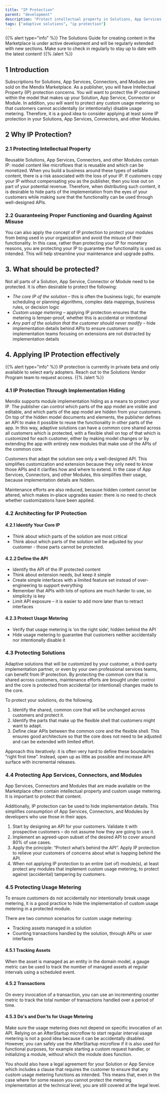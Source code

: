 ```yaml
---
title: "IP Protection"
parent: "development"
description: "Protect intellectual property in Solutions, App Services & Connectors"
tags: ["adaptive solutions", "ip protection"]
---
```


{{% alert type="info" %}}
The Solutions Guide for creating content in the Marketplace is under active development and will be regularly extended with new sections. Make sure to check in regularly to stay up to date with the latest content!
{{% /alert %}}

## 1 Introduction

Subscriptions for Solutions, App Services, Connectors, and Modules are sold on the Mendix Marketplace. As a publisher, you will have Intellectual Property (IP) protection concerns. You will want to protect the IP contained within the model that makes up your Solution, App Service, Connector or Module. In addition, you will want to protect any custom usage metering so that customers cannot accidentally (or intentionally) disable usage metering. Therefore, it is a good idea to consider applying at least some IP protection in your Solutions, App Services, Connectors, and other Modules.

## 2 Why IP Protection?

### 2.1 Protecting Intellectual Property

Reusable Solutions, App Services, Connectors, and other Modules contain IP: model content like microflows that is reusable and which can be monetized. When you build a business around these types of sellable content, there is a risk associated with the loss of your IP. If customers copy your IP without compensating you as the publisher, then you lose out on part of your potential revenue. Therefore, when distributing such content, it is desirable to hide parts of the implementation from the eyes of your customers while making sure that the functionality can be used through well-designed APIs.

### 2.2 Guaranteeing Proper Functioning and Guarding Against Misuse

You can also apply the concept of IP protection to protect your modules from being used in your organization and avoid the misuse of their functionality. In this case, rather than protecting your IP for monetary reasons, you are protecting your IP to guarantee the functionality is used as intended. This will help streamline your maintenance and upgrade paths. 

## 3. What should be protected?

Not all parts of a Solution, App Service, Connector or Module need to be protected. It is often desirable to protect the following:

* *The core IP of the solution* – this is often the business logic, for example scheduling or planning algorithms, complex data mappings, business rules, or decision logic
* *Custom usage metering* – applying IP protection ensures that the metering is temper-proof, whether this is accidental or intentional
* *Any part of the solution that the customer should never modify* – hide implementation details behind APIs to ensure customers or implementation teams focusing on extensions are not distracted by implementation details

## 4. Applying IP Protection effectively

{{% alert type="info" %}}
IP protection is currently in private beta and only available to select early adopters. Reach out to the Solutions Vendor Program team to request access.
{{% /alert %}}

### 4.1 IP Protection Through Implementation Hiding

Mendix supports module implementation hiding as a means to protect your IP. The publisher can control which parts of the app model are visible and editable, and which parts of the app model are hidden from your customers. On top of the hidden model documents and elements, the publisher defines an API to make it possible to reuse the functionality in other parts of the app. In this way, adaptive solutions can have a common core shared across all customers which is protected, with a flexible shell on top of that which is customized for each customer, either by making model changes or by extending the app with entirely new modules that make use of the APIs of the common core.

<!-- [Visual describing 80/20 rule with common core and flexible shell with model customizations & extensions] -->

Customers that adapt the solution see only a well-designed API. This simplifies customization and extension because they only need to know those APIs and it clarifies how and where to extend. In the case of App Services, Connectors, and other Modules, this simplifies their usage, because implementation details are hidden.

Maintenance efforts are also reduced, because hidden content cannot be altered, which makes in-place upgrades easier: there is no need to check whether customizations have been applied.

### 4.2 Architecting for IP Protection

#### 4.2.1 Identify Your Core IP

- Think about which parts of the solution are most critical
- Think about which parts of the solution will be adjusted by your customer - those parts cannot be protected.

#### 4.2.2 Define the API

* Identify the API of the IP protected content
* Think about extension needs, but keep it simple
* Create simple interfaces with a limited feature set instead of over-engineering to support everything
* Remember that APIs with lots of options are much harder to use, so simplicity is key
* Limit API exposure – it is easier to add more later than to retract interfaces

#### 4.2.3 Protect Usage Metering

* Verify that usage metering is ‘on the right side’, hidden behind the API
* Hide usage metering to guarantee that customers neither accidentally nor intentionally disable it

### 4.3 Protecting Solutions

Adaptive solutions that will be customized by your customer, a third-party implementation partner, or even by your own professional services teams, can benefit from IP protection. By protecting the common core that is shared across customers, maintenance efforts are brought under control and the core is protected from accidental (or intentional) changes made to the core.

To protect your solutions, do the following.

1. Identify the shared, common core that will be unchanged across customers and protect it.
2. Identify the parts that make up the flexible shell that customers might want to adapt.
3. Define clear APIs between the common core and the flexible shell. This ensures good architecture so that the core does not need to be adjusted and can be extended with limited effort.

Approach this iteratively: it is often very hard to define these boundaries “right first time”. Instead, open up as little as possible and increase API surface with incremental releases.

### 4.4 Protecting App Services, Connectors, and Modules

App Services, Connectors and Modules that are made available on the Marketplace often contain intellectual property and custom usage metering. It is important to protect that content.

Additionally, IP protection can be used to hide implementation details. This simplifies consumption of App Services, Connectors, and Modules by developers who use those in their apps.

1. Start by designing an API for your customers. Validate it with prospective customers – do not assume how they are going to use it.
2. Implement an agreed-upon subset of the desired API to cover around 80% of use cases.
3. Apply the principle: “Protect what’s behind the API”. Apply IP protection to relieve your customers of concerns about what is happing behind the API.
4. When not applying IP protection to an entire (set of) module(s), at least protect any modules that implement custom usage metering, to protect against (accidental) tampering by customers.

<!--

#### References

TODO: Add references to App Services & Connectors guides

-->

### 4.5 Protecting Usage Metering

To ensure customers do not accidentally nor intentionally break usage metering, it is a good practice to hide the implementation of custom usage metering in a protected module.

There are two common scenarios for custom usage metering:

* Tracking assets managed in a solution
* Counting transactions handled by the solution, through APIs or user interfaces

#### 4.5.1 Tracking Assets

When the asset is managed as an entity in the domain model, a gauge metric can be used to track the number of managed assets at regular intervals using a scheduled event.

<!-- TODO: Check limitation: Scheduled events can be disabled by the operator of an app. -->

#### 4.5.2 Transactions

On every invocation of a transaction, you can use an incrementing counter metric to track the total number of transactions handled over a period of time.

#### 4.5.3 Do's and Don'ts for Usage Metering

Make sure the usage metering does not depend on specific invocation of an API. Relying on an AfterStartup microflow to start regular interval usage metering is not a good idea because it can be accidentally disabled. However, you can safely use the AfterStartup microflow if it is also used for functional purposes, for example starting a custom request handler, or initializing a module, without which the module does function.

You should also have a legal agreement for your Solution or App Service which includes a clause that requires the customer to ensure that any custom usage metering functions as intended. This means that, even in the case where for some reason you cannot protect the metering implementation at the technical level, you are still covered at the legal level.

<!-- TODO: Examples -->
